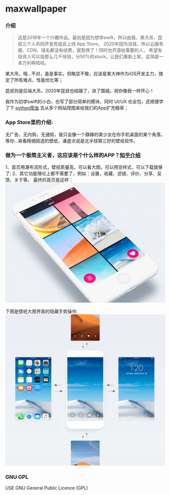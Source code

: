 # maxwallpaper

### 介绍
> 这是2018年一个兴趣作品，最初是因为想学swift，所以由我、某大吊、昆叔三个人共同开发完成且上线 App Store。
2020年因为没钱，所以云服务器、CDN、域名都没有续费，就暂停了！同时也开源给需要的人， 希望有投资人可以投那么几千块钱，分50%的stock，让我们重新上架，这简直一本万利啊哈哈。

某大吊，哦...不对，虽是事实，但略显不敬，应该是某大神作为iOS开发主力，搞定了所有难点、性能优化等；

昆叔则是后端大吊，2020年昆叔也结婚了，进了围城，祝你像我一样开心！

我作为初学swift的小白，也写了部分简单的模块，同时 UI/UX 也全包，还顺便学了下 [python爬虫](https://github.com/youngxkk/spider-python) 去从多个网站爬图来给我们的App扩充粮草；



###  App Store里的介绍:
无广告，无内购，无通知，我只会像一个静静的美少女在你手机桌面的某个角落，等你...来看精细挑选的壁纸，谦虚点说是北半球第三好的壁纸软件。

### 做为一个极简主义者，这应该是个什么样的APP？[知乎介绍](https://zhuanlan.zhihu.com/p/45764116)
1、首页用瀑布流形式，壁纸质量高，可以看大图，可以预览样式，可以下载就够了;
2、其它功能理论上都不需要了，例如：设置，收藏、滤镜、评价、分享、反馈、关于等。
最终的首页是这样：
![home](https://github.com/youngxkk/maxwallpaper/blob/main/readmepic/home.jpg)

下图是壁纸大图界面的隐藏手势操作:
![gesture](https://github.com/youngxkk/maxwallpaper/blob/main/readmepic/gesture.jpg)

### GNU GPL
USE GNU General Public Licence (GPL) 